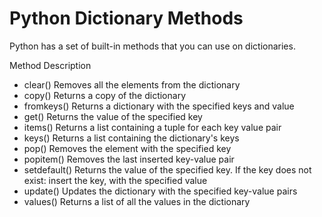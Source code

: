 # Python Dictionary Methods

Python has a set of built-in methods that you can use on dictionaries.

Method	Description
* clear()	Removes all the elements from the dictionary
* copy()	Returns a copy of the dictionary
* fromkeys()	Returns a dictionary with the specified keys and value
* get()	Returns the value of the specified key
* items()	Returns a list containing a tuple for each key value pair
* keys()	Returns a list containing the dictionary's keys
* pop()	Removes the element with the specified key
* popitem()	Removes the last inserted key-value pair
* setdefault()	Returns the value of the specified key. If the key does not exist: insert the key, with the specified value
* update()	Updates the dictionary with the specified key-value pairs
* values()	Returns a list of all the values in the dictionary